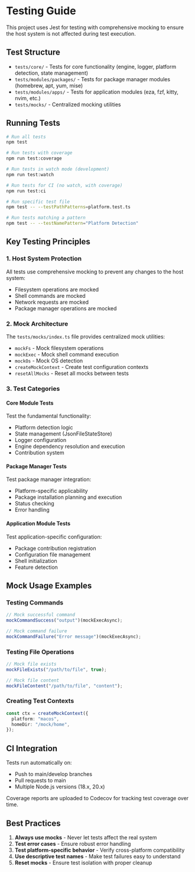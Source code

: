 # Testing Guide

This project uses Jest for testing with comprehensive mocking to ensure the host system is not affected during test execution.

## Test Structure

- `tests/core/` - Tests for core functionality (engine, logger, platform detection, state management)
- `tests/modules/packages/` - Tests for package manager modules (homebrew, apt, yum, mise)
- `tests/modules/apps/` - Tests for application modules (eza, fzf, kitty, nvim, etc.)
- `tests/mocks/` - Centralized mocking utilities

## Running Tests

```bash
# Run all tests
npm test

# Run tests with coverage
npm run test:coverage

# Run tests in watch mode (development)
npm run test:watch

# Run tests for CI (no watch, with coverage)
npm run test:ci

# Run specific test file
npm test -- --testPathPatterns=platform.test.ts

# Run tests matching a pattern
npm test -- --testNamePattern="Platform Detection"
```

## Key Testing Principles

### 1. Host System Protection

All tests use comprehensive mocking to prevent any changes to the host system:

- Filesystem operations are mocked
- Shell commands are mocked
- Network requests are mocked
- Package manager operations are mocked

### 2. Mock Architecture

The `tests/mocks/index.ts` file provides centralized mock utilities:

- `mockFs` - Mock filesystem operations
- `mockExec` - Mock shell command execution
- `mockOs` - Mock OS detection
- `createMockContext` - Create test configuration contexts
- `resetAllMocks` - Reset all mocks between tests

### 3. Test Categories

#### Core Module Tests

Test the fundamental functionality:

- Platform detection logic
- State management (JsonFileStateStore)
- Logger configuration
- Engine dependency resolution and execution
- Contribution system

#### Package Manager Tests

Test package manager integration:

- Platform-specific applicability
- Package installation planning and execution
- Status checking
- Error handling

#### Application Module Tests

Test application-specific configuration:

- Package contribution registration
- Configuration file management
- Shell initialization
- Feature detection

## Mock Usage Examples

### Testing Commands

```typescript
// Mock successful command
mockCommandSuccess("output")(mockExecAsync);

// Mock command failure
mockCommandFailure("Error message")(mockExecAsync);
```

### Testing File Operations

```typescript
// Mock file exists
mockFileExists("/path/to/file", true);

// Mock file content
mockFileContent("/path/to/file", "content");
```

### Creating Test Contexts

```typescript
const ctx = createMockContext({
  platform: "macos",
  homeDir: "/mock/home",
});
```

## CI Integration

Tests run automatically on:

- Push to main/develop branches
- Pull requests to main
- Multiple Node.js versions (18.x, 20.x)

Coverage reports are uploaded to Codecov for tracking test coverage over time.

## Best Practices

1. **Always use mocks** - Never let tests affect the real system
2. **Test error cases** - Ensure robust error handling
3. **Test platform-specific behavior** - Verify cross-platform compatibility
4. **Use descriptive test names** - Make test failures easy to understand
5. **Reset mocks** - Ensure test isolation with proper cleanup
